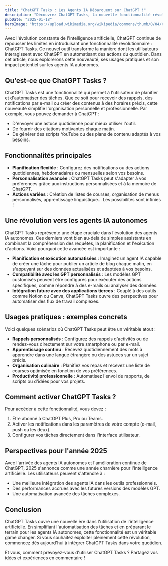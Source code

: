```yaml
---
title: "ChatGPT Tasks : Les Agents IA Débarquent sur ChatGPT !"
description: "Découvrez ChatGPT Tasks, la nouvelle fonctionnalité révolutionnaire qui transforme ChatGPT en un véritable assistant personnel automatisé."
pubDate: "2025-01-18"
heroImage: "https://upload.wikimedia.org/wikipedia/commons/thumb/0/04/ChatGPT_logo.svg/1200px-ChatGPT_logo.svg.png"
---
```


Avec l'évolution constante de l'intelligence artificielle, ChatGPT continue de repousser les limites en introduisant une fonctionnalité révolutionnaire : ChatGPT Tasks. Ce nouvel outil transforme la manière dont les utilisateurs interagissent avec ChatGPT en automatisant des actions du quotidien. Dans cet article, nous explorerons cette nouveauté, ses usages pratiques et son impact potentiel sur les agents IA autonomes.

## Qu'est-ce que ChatGPT Tasks ?

ChatGPT Tasks est une fonctionnalité qui permet à l'utilisateur de planifier et d'automatiser des tâches. Que ce soit pour recevoir des rappels, des notifications par e-mail ou créer des contenus à des horaires précis, cette nouveauté simplifie l'organisation personnelle et professionnelle. Par exemple, vous pouvez demander à ChatGPT :

- D'envoyer une astuce quotidienne pour mieux utiliser l'outil.
- De fournir des citations motivantes chaque matin.
- De générer des scripts YouTube ou des plans de contenu adaptés à vos besoins.

## Fonctionnalités principales

- **Planification flexible** : Configurez des notifications ou des actions quotidiennes, hebdomadaires ou mensuelles selon vos besoins.
- **Personnalisation avancée** : ChatGPT Tasks peut s'adapter à vos préférences grâce aux instructions personnalisées et à la mémoire de ChatGPT.
- **Actions variées** : Création de listes de courses, organisation de menus personnalisés, apprentissage linguistique… Les possibilités sont infinies !

## Une révolution vers les agents IA autonomes

ChatGPT Tasks représente une étape cruciale dans l'évolution des agents IA autonomes. Ces derniers vont bien au-delà de simples assistants en combinant la compréhension des requêtes, la planification et l'exécution d'actions. Voici pourquoi cette avancée est importante :

- **Planification et exécution automatisées** : Imaginez un agent IA capable de créer une tâche pour publier un article de blog chaque matin, en s'appuyant sur des données actualisées et adaptées à vos besoins.
- **Compatibilité avec les GPT personnalisés** : Les modèles GPT customisés peuvent être configurés pour exécuter des actions spécifiques, comme répondre à des e-mails ou analyser des données.
- **Intégration future avec des applications tierces** : Couplé à des outils comme Notion ou Canva, ChatGPT Tasks ouvre des perspectives pour automatiser des flux de travail complexes.

## Usages pratiques : exemples concrets

Voici quelques scénarios où ChatGPT Tasks peut être un véritable atout :

- **Rappels personnalisés** : Configurez des rappels d'activités ou de rendez-vous directement sur votre smartphone ou par e-mail.
- **Apprentissage continu** : Recevez quotidiennement des mots à apprendre dans une langue étrangère ou des astuces sur un sujet précis.
- **Organisation culinaire** : Planifiez vos repas et recevez une liste de courses optimisée en fonction de vos préférences.
- **Productivité professionnelle** : Automatisez l'envoi de rapports, de scripts ou d'idées pour vos projets.

## Comment activer ChatGPT Tasks ?

Pour accéder à cette fonctionnalité, vous devez :

1. Être abonné à ChatGPT Plus, Pro ou Teams.
2. Activer les notifications dans les paramètres de votre compte (e-mail, push ou les deux).
3. Configurer vos tâches directement dans l'interface utilisateur.

## Perspectives pour l'année 2025

Avec l'arrivée des agents IA autonomes et l'amélioration continue de ChatGPT, 2025 s'annonce comme une année charnière pour l'intelligence artificielle. Les utilisateurs peuvent s'attendre à :

- Une meilleure intégration des agents IA dans les outils professionnels.
- Des performances accrues avec les futures versions des modèles GPT.
- Une automatisation avancée des tâches complexes.

## Conclusion

ChatGPT Tasks ouvre une nouvelle ère dans l'utilisation de l'intelligence artificielle. En simplifiant l'automatisation des tâches et en préparant le terrain pour les agents IA autonomes, cette fonctionnalité est un véritable game changer. Si vous souhaitez exploiter pleinement cette révolution, commencez dès aujourd'hui à intégrer ChatGPT Tasks dans votre quotidien.

Et vous, comment prévoyez-vous d'utiliser ChatGPT Tasks ? Partagez vos idées et expériences en commentaire !
